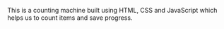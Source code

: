 This is a counting machine built using HTML, CSS and JavaScript which helps us to count items and save progress.